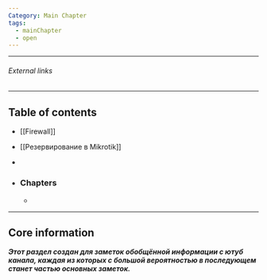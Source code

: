 ```yaml
---
Category: Main Chapter
tags:
  - mainChapter
  - open
---
```

---
###### External links

---
## Table of contents
- [[Firewall]]
- [[Резервирование в Mikrotik]]
- 

- ### Chapters
	- 

---
## Core information
***Этот раздел создан для заметок обобщённой информации с ютуб канала, каждая из которых с большой вероятностью в последующем станет частью основных заметок.***




